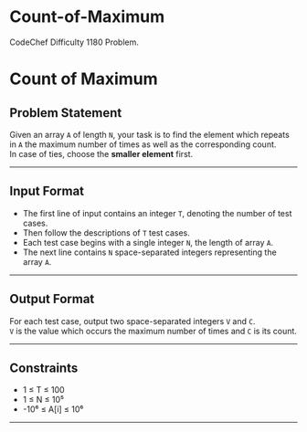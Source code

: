 # Count-of-Maximum
CodeChef Difficulty 1180 Problem.

# Count of Maximum

## Problem Statement

Given an array `A` of length `N`, your task is to find the element which repeats in `A` the maximum number of times as well as the corresponding count.  
In case of ties, choose the **smaller element** first.

---

## Input Format

- The first line of input contains an integer `T`, denoting the number of test cases.
- Then follow the descriptions of `T` test cases.
- Each test case begins with a single integer `N`, the length of array `A`.
- The next line contains `N` space-separated integers representing the array `A`.

---

## Output Format

For each test case, output two space-separated integers `V` and `C`.  
`V` is the value which occurs the maximum number of times and `C` is its count.

---

## Constraints

- 1 ≤ T ≤ 100
- 1 ≤ N ≤ 10⁵
- -10⁶ ≤ A[i] ≤ 10⁶

---
